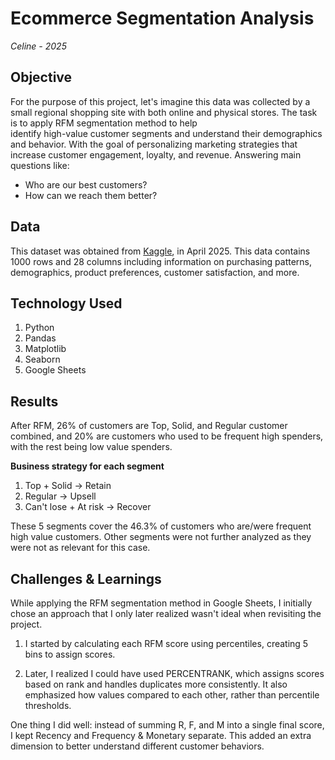 # Ecommerce Segmentation Analysis
*Celine - 2025*

## Objective 
For the purpose of this project, let's imagine this data was collected by a
small regional shopping site with both online and physical stores. The task 
is to apply RFM segmentation method to help  
identify high-value customer segments and understand their
demographics and behavior. With the goal of personalizing marketing
strategies that increase customer engagement, loyalty, and revenue.
Answering main questions like:
- Who are our best customers?
- How can we reach them better?

## Data 
This dataset was obtained from
[Kaggle](https://www.kaggle.com/datasets/salahuddinahmedshuvo/ecommerce-consumer-behavior-analysis-data?resource=download),
in April 2025. This data contains 1000 rows and 28 columns including
information on purchasing patterns, demographics, product preferences,
customer satisfaction, and more.


## Technology Used
1. Python
2. Pandas
3. Matplotlib
4. Seaborn
5. Google Sheets


## Results
After RFM, 26% of customers are Top, Solid, and Regular customer combined, and 
20% are 
customers
who used to be frequent high spenders, with the rest being low value
spenders.

**Business strategy for each segment**<br>
1. Top + Solid → Retain
2. Regular → Upsell
3. Can't lose + At risk → Recover

These 5 segments cover the 46.3% of customers who are/were frequent high
value customers. Other segments were not further analyzed as they were not 
as relevant for this case.


## Challenges & Learnings
While applying the RFM segmentation method in Google Sheets, I initially 
chose an approach that I only later realized wasn't ideal when revisiting 
the project.

1. I started by calculating each RFM score using percentiles, creating 5 
bins to assign scores.

2. Later, I realized I could have used PERCENTRANK, which assigns scores 
   based on 
rank and handles duplicates more consistently. It also emphasized 
   how values compared to each other, rather than percentile thresholds.

One thing I did well: instead of summing R, F, and M into a single final 
score, I kept Recency and Frequency & Monetary separate. This added an extra dimension to better understand different customer behaviors.


